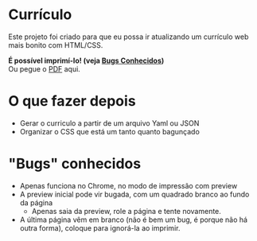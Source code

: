 # Currículo

Este projeto foi criado para que eu possa ir atualizando um currículo web mais bonito com HTML/CSS.

**É possível imprimí-lo! (veja [Bugs Conhecidos](#bugs-conhecidos))**  
Ou pegue o [PDF](./curriculum.pdf) aqui.

# O que fazer depois
- Gerar o curriculo a partir de um arquivo Yaml ou JSON
- Organizar o CSS que está um tanto quanto bagunçado

# "Bugs" conhecidos
- Apenas funciona no Chrome, no modo de impressão com preview
- A preview inicial pode vir bugada, com um quadrado branco ao fundo da página
  - Apenas saia da preview, role a página e tente novamente.
- A última página vêm em branco (não é bem um bug, é porque não há outra forma), coloque para ignorá-la ao imprimir.
